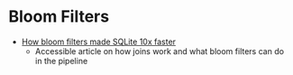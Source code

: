 Bloom Filters
=============

* [How bloom filters made SQLite 10x faster](https://avi.im/blag/2024/sqlite-past-present-future/)
    * Accessible article on how joins work and what bloom filters can do in the pipeline